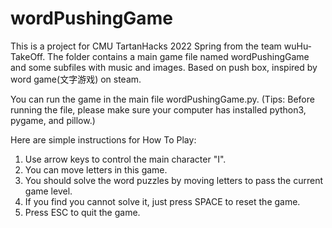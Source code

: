 # wordPushingGame
This is a project for CMU TartanHacks 2022 Spring from the team wuHu-TakeOff.
The folder contains a main game file named wordPushingGame and some subfiles with music and images.
Based on push box, inspired by word game(文字游戏) on steam.

You can run the game in the main file wordPushingGame.py. 
(Tips: Before running the file, please make sure your computer has installed python3, pygame, and pillow.)

Here are simple instructions for How To Play:
1. Use arrow keys to control the main character "I".
2. You can move letters in this game.
3. You should solve the word puzzles by moving letters to pass the current game level.
4. If you find you cannot solve it, just press SPACE to reset the game.
5. Press ESC to quit the game.
